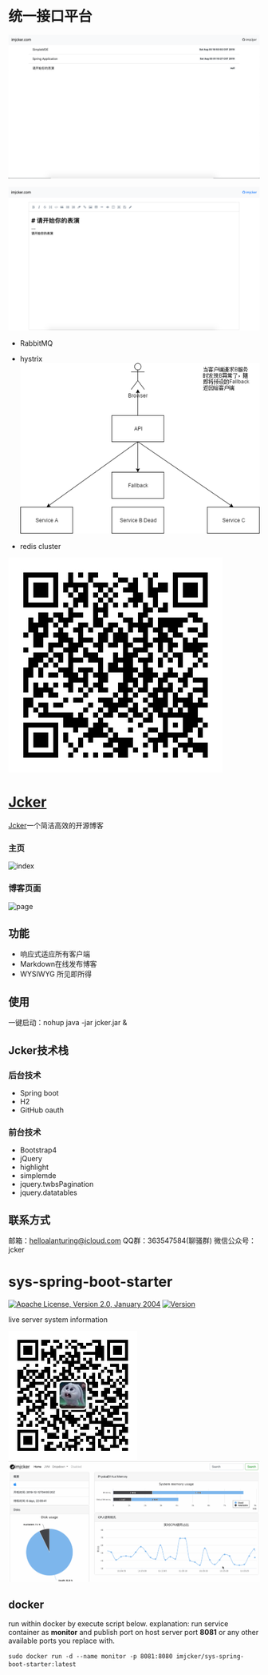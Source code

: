 # 统一接口平台

![index](assets/images/index.png)

![editor](assets/images/editor.png)

* RabbitMQ

* hystrix
    ![histrix](assets/images/spring-cloud-hystrix.png)
    
* redis cluster


![editor](assets/images/qrcode.png)


# [Jcker](http://www.imjcker.com)
[Jcker](http://www.imjcker.com)一个简洁高效的开源博客

### 主页
![index](https://github.com/imjcker/jcker/blob/master/docs/index.png?raw=true)
### 博客页面
![page](https://github.com/imjcker/jcker/blob/master/docs/editor.png?raw=true)

## 功能
* 响应式适应所有客户端
* Markdown在线发布博客
* WYSIWYG 所见即所得

## 使用
一键启动：nohup java -jar jcker.jar &

## Jcker技术栈
### 后台技术
* Spring boot
* H2
* GitHub oauth
### 前台技术
* Bootstrap4
* jQuery
* highlight
* simplemde
* jquery.twbsPagination
* jquery.datatables
## 联系方式
邮箱：helloalanturing@icloud.com
QQ群：363547584(聊骚群)
微信公众号：jcker


# sys-spring-boot-starter
[![Apache License, Version 2.0, January 2004](https://img.shields.io/github/license/apache/maven.svg?label=License)][license]
[![Version](https://img.shields.io/maven-central/v/org.apache.maven/apache-maven.svg?label=Version)](https://imjcker.github.io)

live server system information

![index](docs/qrcode.jpg)
![index](docs/sys.gif)

## docker
run within docker by execute script below.
explanation: run service container as **monitor** and publish port on host server port **8081** or any other available ports you replace with. 
```shell script
sudo docker run -d --name monitor -p 8081:8080 imjcker/sys-spring-boot-starter:latest
```



[license]: https://www.apache.org/licenses/LICENSE-2.0
